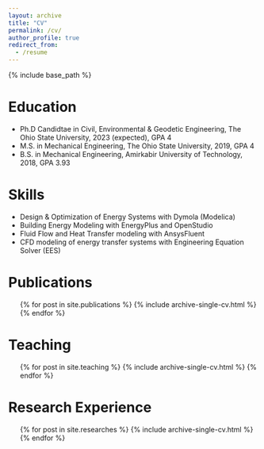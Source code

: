 ```yaml
---
layout: archive
title: "CV"
permalink: /cv/
author_profile: true
redirect_from:
  - /resume
---
```


{% include base_path %}

Education
======
* Ph.D Candidtae in Civil, Environmental & Geodetic Engineering, The Ohio State University, 2023 (expected), GPA 4
* M.S. in Mechanical Engineering, The Ohio State University, 2019, GPA 4
* B.S. in Mechanical Engineering, Amirkabir University of Technology, 2018, GPA 3.93

<!-- Work experience
======
* Summer 2015: Research Assistant
  * Github University
  * Duties included: Tagging issues
  * Supervisor: Professor Git

* Fall 2015: Research Assistant
  * Github University
  * Duties included: Merging pull requests
  * Supervisor: Professor Hub -->
  
Skills
======

* Design & Optimization of Energy Systems with Dymola (Modelica)
* Building Energy Modeling with EnergyPlus and OpenStudio
* Fluid Flow and Heat Transfer modeling with AnsysFluent
* CFD modeling of energy transfer systems with Engineering Equation Solver (EES)


Publications
======
  <ul>{% for post in site.publications %}
    {% include archive-single-cv.html %}
  {% endfor %}</ul>
  
<!-- Talks
======
  <ul>{% for post in site.talks %}
    {% include archive-single-talk-cv.html %}
  {% endfor %}</ul>
   -->
  
  
Teaching
======
  <ul>{% for post in site.teaching %}
    {% include archive-single-cv.html %}
  {% endfor %}</ul>

<!-- 
Mentoring Experience
======
* Matthew Kaes \| BSc Student \| CEGE Department \| Fall 2021
  * Guided and partially supervised the undergraduate student performing research on predicting dilution from exhausts located on the side of multi-family residential buildings

* James Staschiak \| BSc Student \| MAE Department \| Spring & Fall 2020
  * Guided and partially supervised the undergraduate student performing research on solar air-conditioning with metal organic frameworks -->



Research Experience
======
  <ul>{% for post in site.researches %}
    {% include archive-single-cv.html %}
  {% endfor %}</ul>